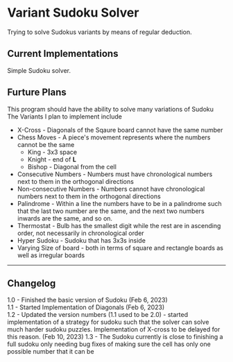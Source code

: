 # Variant Sudoku Solver

Trying to solve Sudokus variants by means of regular deduction.

## Current Implementations

Simple Sudoku solver.

## Furture Plans

This program should have the ability to solve many variations of Sudoku
The Variants I plan to implement include

- X-Cross - Diagonals of the Sqaure board cannot have the same number
- Chess Moves - A piece's movement represents where the numbers cannot be the same
  - King - 3x3 space
  - Knight - end of **L**
  - Bishop - Diagonal from the cell
- Consecutive Numbers - Numbers must have chronological numbers next to them in the orthogonal directions
- Non-consecutive Numbers - Numbers cannot have chronological numbers next to them in the orthogonal directions
- Palindrome - Within a line the numbers have to be in a palindrome such that the last two number are the same, and the next two numbers inwards are the same, and so on.
- Thermostat - Bulb has the smallest digit while the rest are in ascending order, not necessarily in chronological order
- Hyper Sudoku - Sudoku that has 3x3s inside
- Varying Size of board - both in terms of square and rectangle boards as well as irregular boards

---

## Changelog

1.0 - Finished the basic version of Sudoku (Feb 6, 2023)  
1.1 - Started Implementation of Diagonals (Feb 6, 2023)  
1.2 - Updated the version numbers (1.1 used to be 2.0)
    - started implementation of a strategy for sudoku such that the solver can solve much harder sudoku puzzles. Implementation of X-cross to be delayed for this reason. (Feb 10, 2023)
1.3 - The Sudoku currently is close to finishing a full sudoku only needing bug fixes of making sure the cell has only one possible number that it can be  
